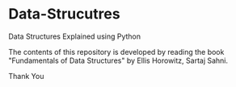 # Data-Strucutres
Data Structures Explained using Python

The contents of this repository is developed by reading the book "Fundamentals of Data Structures" by Ellis Horowitz, Sartaj Sahni.

Thank You
